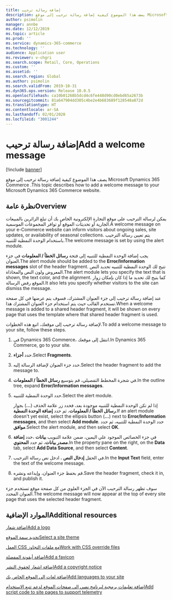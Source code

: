 ```yaml
---
title: إضافة رسالة ترحيب
description: يصف هذا الموضوع كيفية إضافة رسالة ترحيب إلى موقع Microsoft Dynamics 365 Commerce .
author: psimolin
manager: annbe
ms.date: 12/12/2019
ms.topic: article
ms.prod: ''
ms.service: dynamics-365-commerce
ms.technology: ''
audience: Application user
ms.reviewer: v-chgri
ms.search.scope: Retail, Core, Operations
ms.custom: ''
ms.assetid: ''
ms.search.region: Global
ms.author: psimolin
ms.search.validFrom: 2019-10-31
ms.dyn365.ops.version: Release 10.0.5
ms.openlocfilehash: ca10b01268b5dcd4c6fe448d90cd0ebd65a2673b
ms.sourcegitcommit: 81a647904dd305c4be2e4b683689f128548a872d
ms.translationtype: HT
ms.contentlocale: ar-SA
ms.lasthandoff: 02/01/2020
ms.locfileid: "3001244"
---
```

# <a name="add-a-welcome-message"></a><span data-ttu-id="31842-103">إضافة رسالة ترحيب</span><span class="sxs-lookup"><span data-stu-id="31842-103">Add a welcome message</span></span>


[!include [banner](includes/banner.md)]

<span data-ttu-id="31842-104">يصف هذا الموضوع كيفية إضافة رسالة ترحيب إلى موقع Microsoft Dynamics 365 Commerce .</span><span class="sxs-lookup"><span data-stu-id="31842-104">This topic describes how to add a welcome message to your Microsoft Dynamics 365 Commerce website.</span></span>

## <a name="overview"></a><span data-ttu-id="31842-105">نظرة عامة</span><span class="sxs-lookup"><span data-stu-id="31842-105">Overview</span></span>

<span data-ttu-id="31842-106">يمكن لرسالة الترحيب على موقع التجارة الإلكترونية الخاص بك أن تبلغ الزائرين بالمبيعات الجارية أو تحديثات الموقع أو توافر المجموعات الموسمية.</span><span class="sxs-lookup"><span data-stu-id="31842-106">A welcome message on your e-Commerce website can inform visitors about ongoing sales, site updates, or availability of seasonal collections.</span></span> <span data-ttu-id="31842-107">يتم تعيين رسالة الترحيب باستخدام الوحدة النمطية للتنبيه.</span><span class="sxs-lookup"><span data-stu-id="31842-107">The welcome message is set by using the alert module.</span></span>

<span data-ttu-id="31842-108">يجب إضافة الوحدة النمطية للتنبيه إلى فتحة **رسائل الخطأ / المعلومات** في جزء العنوان.</span><span class="sxs-lookup"><span data-stu-id="31842-108">The alert module should be added to the **Error/Information messages** slot of the header fragment.</span></span> <span data-ttu-id="31842-109">تتيح لك الوحدة النمطية للتنبيه تحديد النص المعروض ولون النص والمحاذاة.</span><span class="sxs-lookup"><span data-stu-id="31842-109">The alert module lets you specify the text that is shown, the text color, and the alignment.</span></span> <span data-ttu-id="31842-110">كما يتيح لك تحديد ما إذا كان بإمكان زوار الموقع رفض الرسالة.</span><span class="sxs-lookup"><span data-stu-id="31842-110">It also lets you specify whether visitors to the site can dismiss the message.</span></span>

<span data-ttu-id="31842-111">عند إضافة رسالة ترحيب إلى جزء العنوان المشترك، فسوف يتم عرضها في كل صفحة تستخدم القالب حيث يتم استخدام جزء العنوان المشترك هذا.</span><span class="sxs-lookup"><span data-stu-id="31842-111">When a welcome message is added to a shared header fragment, it will be shown on every page that uses the template where that shared header fragment is used.</span></span>

<span data-ttu-id="31842-112">لإضافة رسالة ترحيب إلى موقعك، اتبع هذه الخطوات.</span><span class="sxs-lookup"><span data-stu-id="31842-112">To add a welcome message to your site, follow these steps.</span></span>

1. <span data-ttu-id="31842-113">في Dynamics 365 Commerce، انتقل إلى موقعك.</span><span class="sxs-lookup"><span data-stu-id="31842-113">In Dynamics 365 Commerce, go to your site.</span></span>
1. <span data-ttu-id="31842-114">حدد **أجزاء**.</span><span class="sxs-lookup"><span data-stu-id="31842-114">Select **Fragments**.</span></span>
1. <span data-ttu-id="31842-115">حدد جزء العنوان لإضافة الرسالة إليه.</span><span class="sxs-lookup"><span data-stu-id="31842-115">Select the header fragment to add the message to.</span></span>
1. <span data-ttu-id="31842-116">في شجرة المخطط التفصيلي، قم بتوسيع **رسائل الخطأ / المعلومات**.</span><span class="sxs-lookup"><span data-stu-id="31842-116">In the outline tree, expand **Error/Information messages**.</span></span>
1. <span data-ttu-id="31842-117">حدد الوحدة النمطية للتنبيه.</span><span class="sxs-lookup"><span data-stu-id="31842-117">Select the alert module.</span></span>

    <span data-ttu-id="31842-118">إذا لم تكن الوحدة النمطية للتنبيه موجودة بعد، فحدد زر علامة الحذف (**...**) بجوار **رسائل الخطأ / المعلومات**، ثم حدد **إضافة الوحدة النمطية**.</span><span class="sxs-lookup"><span data-stu-id="31842-118">If an alert module doesn't yet exist, select the ellipsis button (**...**) next to **Error/Information messages**, and then select **Add module**.</span></span> <span data-ttu-id="31842-119">حدد الوحدة النمطية للتنبيه، ثم حدد **موافق**.</span><span class="sxs-lookup"><span data-stu-id="31842-119">Select the alert module, and then select **OK**.</span></span>

1. <span data-ttu-id="31842-120">في جزء الخصائص الموجود علي اليمين، ضمن علامة التبويب **بيانات** ،حدد **إضافة مصدر بيانات**، ثم حدد **المحتوي**.</span><span class="sxs-lookup"><span data-stu-id="31842-120">In the property pane on the right, on the **Data** tab, select **Add Data Source**, and then select **Content**.</span></span>
1. <span data-ttu-id="31842-121">في الحقل **إدخال النص** ، ادخل نص رسالة الترحيب.</span><span class="sxs-lookup"><span data-stu-id="31842-121">In the **Input Text** field, enter the text of the welcome message.</span></span>
1. <span data-ttu-id="31842-122">قم بحفظ جزء العنوان، وإيداعه ونشره.</span><span class="sxs-lookup"><span data-stu-id="31842-122">Save the header fragment, check it in, and publish it.</span></span>

<span data-ttu-id="31842-123">سوف تظهر رسالة الترحيب الآن في الجزء العلوي من كل صفحة موقع تستخدم جزء العنوان المحدد.</span><span class="sxs-lookup"><span data-stu-id="31842-123">The welcome message will now appear at the top of every site page that uses the selected header fragment.</span></span>

## <a name="additional-resources"></a><span data-ttu-id="31842-124">الموارد الإضافية</span><span class="sxs-lookup"><span data-stu-id="31842-124">Additional resources</span></span>

[<span data-ttu-id="31842-125">إضافة شعار</span><span class="sxs-lookup"><span data-stu-id="31842-125">Add a logo</span></span>](add-logo.md)

[<span data-ttu-id="31842-126">تحديد سمة الموقع</span><span class="sxs-lookup"><span data-stu-id="31842-126">Select a site theme</span></span>](select-site-theme.md)

[<span data-ttu-id="31842-127">العمل CSS مع ملفات التجاوز</span><span class="sxs-lookup"><span data-stu-id="31842-127">Work with CSS override files</span></span>](css-override-files.md)

[<span data-ttu-id="31842-128">إضافة أيقونة المفضلة</span><span class="sxs-lookup"><span data-stu-id="31842-128">Add a favicon</span></span>](add-favicon.md)

[<span data-ttu-id="31842-129">إضافة إشعار لحقوق النشر</span><span class="sxs-lookup"><span data-stu-id="31842-129">Add a copyright notice</span></span>](add-copyright-notice.md)

[<span data-ttu-id="31842-130">إضافة لغات إلى الموقع الخاص بك</span><span class="sxs-lookup"><span data-stu-id="31842-130">Add languages to your site</span></span>](add-languages-to-site.md)

[<span data-ttu-id="31842-131">إضافة تعليمات برمجية لبرنامج نصي إلى صفحات الموقع لدعم تتبع الاستخدام</span><span class="sxs-lookup"><span data-stu-id="31842-131">Add script code to site pages to support telemetry</span></span>](add-telemetry.md)


